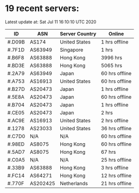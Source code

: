 # 19 recent servers:

Latest update at: Sat Jul 11 16:10:10 UTC 2020

| ID | ASN | Server Country | Online |
| -- | --- | -------------- | ------ |
| #.D09B | AS174 | United States | 1 hrs offline |
| #.7F1D | AS63949 | Singapore | 1 hrs |
| #.B6F8 | AS63888 | Hong Kong | 3996 hrs |
| #.BD3E | AS63888 | Hong Kong | 5065 hrs |
| #.2A79 | AS63949 | Japan | 60 hrs offline |
| #.A753 | AS16913 | United States | 60 hrs offline |
| #.B27D | AS20473 | Japan | 1 hrs offline |
| #.5E8A | AS20473 | Japan | 60 hrs offline |
| #.B704 | AS20473 | Japan | 1 hrs offline |
| #.CE05 | AS20473 | Japan | 2 hrs |
| #.AC9E | AS16913 | United States | 2 hrs offline |
| #.1278 | AS23033 | United States | 36 hrs offline |
| #.C7D0 | N/A | N/A | 60 hrs offline |
| #.98ED | AS8075 | Hong Kong | 60 hrs offline |
| #.5AD7 | AS8075 | Hong Kong | 67 hrs |
| #.C0A5 | N/A | N/A | 25 hrs offline |
| #.33B9 | AS63888 | Hong Kong | 3 hrs offline |
| #.FC14 | AS64271 | Hong Kong | 12 hrs offline |
| #.770F | AS202425 | Netherlands | 21 hrs offline |

